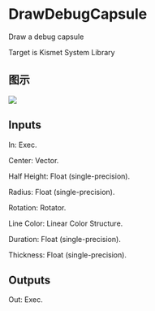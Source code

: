 # DrawDebugCapsule

Draw a debug capsule

Target is Kismet System Library

## 图示

![]($-20221218-20360345.png)

## Inputs

In: Exec.

Center: Vector.

Half Height: Float (single-precision).

Radius: Float (single-precision).

Rotation: Rotator.

Line Color: Linear Color Structure.

Duration: Float (single-precision).

Thickness: Float (single-precision).  

## Outputs

Out: Exec.

